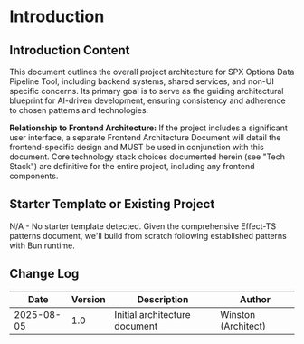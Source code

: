 # Introduction

## Introduction Content

This document outlines the overall project architecture for SPX Options Data Pipeline Tool, including backend systems, shared services, and non-UI specific concerns. Its primary goal is to serve as the guiding architectural blueprint for AI-driven development, ensuring consistency and adherence to chosen patterns and technologies.

**Relationship to Frontend Architecture:**
If the project includes a significant user interface, a separate Frontend Architecture Document will detail the frontend-specific design and MUST be used in conjunction with this document. Core technology stack choices documented herein (see "Tech Stack") are definitive for the entire project, including any frontend components.

## Starter Template or Existing Project

N/A - No starter template detected. Given the comprehensive Effect-TS patterns document, we'll build from scratch following established patterns with Bun runtime.

## Change Log

| Date | Version | Description | Author |
|------|---------|-------------|---------|
| 2025-08-05 | 1.0 | Initial architecture document | Winston (Architect) |
